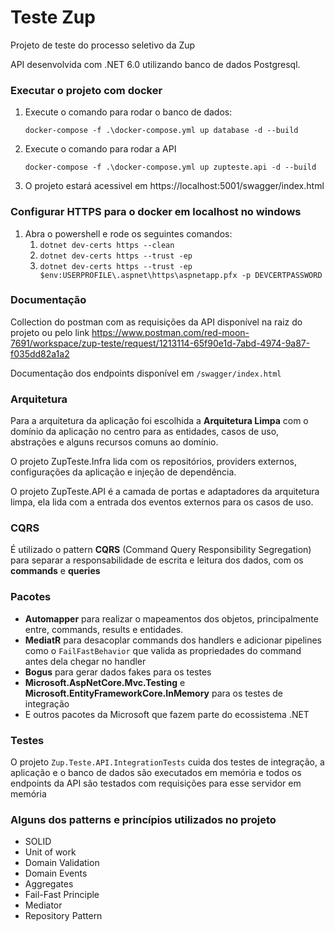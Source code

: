 # Teste Zup

Projeto de teste do processo seletivo da Zup

API desenvolvida com .NET 6.0 utilizando banco de dados Postgresql.

### Executar o projeto com docker


1. Execute o comando para rodar o banco de dados:

   ```
   docker-compose -f .\docker-compose.yml up database -d --build
    ```
2. Execute o comando para rodar a API
    ```
   docker-compose -f .\docker-compose.yml up zupteste.api -d --build
   ```

3. O projeto estará acessivel em https://localhost:5001/swagger/index.html


### Configurar HTTPS para o docker em localhost no windows

1. Abra o powershell e rode os seguintes comandos:
   1. ``dotnet dev-certs https --clean``
   2. ``dotnet dev-certs https --trust -ep``
   3. ``dotnet dev-certs https --trust -ep $env:USERPROFILE\.aspnet\https\aspnetapp.pfx -p DEVCERTPASSWORD``


### Documentação
Collection do postman com as requisições da API disponível na raiz do projeto ou pelo link https://www.postman.com/red-moon-7691/workspace/zup-teste/request/1213114-65f90e1d-7abd-4974-9a87-f035dd82a1a2

Documentação dos endpoints disponível em `/swagger/index.html`


### Arquitetura
Para a arquitetura da aplicação foi escolhida a **Arquitetura Limpa** com o domínio da aplicação no centro para as entidades, casos de uso, abstrações e alguns recursos comuns ao domínio. 

O projeto ZupTeste.Infra lida com os repositórios, providers externos, configurações da aplicação e injeção de dependência.

O projeto ZupTeste.API é a camada de portas e adaptadores da arquitetura limpa, ela lida com a entrada dos eventos externos para os casos de uso.

### CQRS

É utilizado o pattern **CQRS** (Command Query Responsibility Segregation) para separar a responsabilidade de escrita e leitura dos dados, com os **commands** e **queries**

### Pacotes

- **Automapper** para realizar o mapeamentos dos objetos, principalmente entre, commands, results e entidades.
- **MediatR** para desacoplar commands dos handlers e adicionar pipelines como o `FailFastBehavior` que valida as propriedades do command antes dela chegar no handler
- **Bogus** para gerar dados fakes para os testes
- **Microsoft.AspNetCore.Mvc.Testing** e **Microsoft.EntityFrameworkCore.InMemory** para os testes de integração
- E outros pacotes da Microsoft que fazem parte do ecossistema .NET


### Testes
O projeto `Zup.Teste.API.IntegrationTests` cuida dos testes de integração, a aplicação e o banco de dados são executados em memória e todos os endpoints da API são testados com requisições para esse servidor em memória

### Alguns dos patterns e princípios utilizados no projeto
   
   - SOLID
   - Unit of work
   - Domain Validation
   - Domain Events
   - Aggregates
   - Fail-Fast Principle
   - Mediator
   - Repository Pattern
